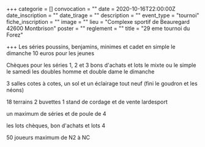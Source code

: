 +++
categorie = []
convocation = ""
date = 2020-10-16T22:00:00Z
date_inscription = ""
date_tirage = ""
description = ""
event_type = "tournoi"
fiche_inscription = ""
image = ""
lieu = "Complexe sportif de Beauregard 42600 Montbrison"
poster = ""
reglement = ""
title = "29 eme tournoi du Forez"

+++
Les séries poussins, benjamins, minimes et cadet en simple le dimanche 10 euros pour les jeunes  

Chèques pour les séries 1, 2 et 3 bons d'achats et lots  le mixte ou le simple le samedi les doubles homme et double dame le dimanche  

3 salles cotes à cotes, un sol et un éclairage tout neuf (fini le goudron et les néons) 

18 terrains 2 buvettes 1 stand de cordage et de vente lardesport 

un maximum de séries et de poule de 4 

les lots chèques, bon d'achats et lots 4

50 joueurs maximum de N2 à NC